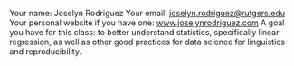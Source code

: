 Your name: Joselyn Rodriguez
Your email: joselyn.rodriguez@rutgers.edu	
Your personal website if you have one: www.joselynrodriguez.com
A goal you have for this class: to better understand statistics, specifically linear regression, as well as other good practices for data science for linguistics and reproducibility.
